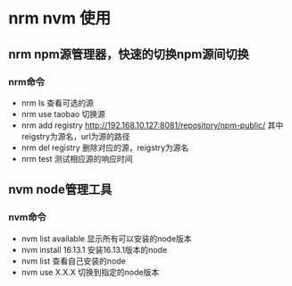 # nrm nvm 使用

## nrm npm源管理器，快速的切换npm源间切换

### nrm命令

- nrm ls 查看可选的源
- nrm use taobao 切换源
- nrm add registry <http://192.168.10.127:8081/repository/npm-public/>  其中reigstry为源名，url为源的路径
- nrm del registry 删除对应的源，reigstry为源名
- nrm test 测试相应源的响应时间

## nvm node管理工具

### nvm命令

- nvm list available 显示所有可以安装的node版本
- nvm install 16.13.1 安装16.13.1版本的node
- nvm list 查看自己安装的node
- nvm use X.X.X 切换到指定的node版本
